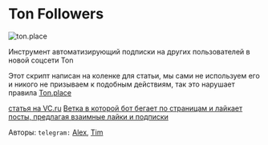 # Ton Followers
![ton.place](https://i.ytimg.com/vi/XuSuplTjA1k/hqdefault.jpg)

Инструмент автоматизирующий подписки на других пользователей в новой соцсети Ton

Этот скрипт написан на коленке для статьи, мы сами не используем его и никого не призываем к подобным действиям, так это нарушает правила [Ton.place](https://ton.place/)

[статья на VC.ru](https://vc.ru/u/367535-alex-favn/365406-na-volne-haypa-pishem-ton-place-bota-dlya-masslaykinga)
[Ветка в которой бот бегает по страницам и лайкает посты, предлагая взаимные лайки и подписки](https://github.com/Guid21/ton-followers/tree/Like_brunch)

Авторы:
`telegram:` [Alex](https://t.me/F7vn_3),
[Tim](https://t.me/get_user_name)

